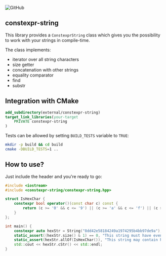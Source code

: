 ![GitHub](https://img.shields.io/github/license/proxict/constexpr-string)

constexpr-string
------------

This library provides a `ConstexprString` class which gives you the possibility to work with your strings in compile-time.

The class implements:
 - iterator over all string characters
 - size getter
 - concatenation with other strings
 - equality comparator
 - find
 - substr
 
Integration with CMake
----------------------------
```cmake
add_subdirectory(external/constexpr-string)
target_link_libraries(your-target
    PRIVATE constexpr-string
)
```

Tests can be allowed by setting `BUILD_TESTS` variable to `TRUE`:
```bash
mkdir -p build && cd build
cmake -DBUILD_TESTS=1 ..
```

How to use?
-----------
Just include the header and you're ready to go:
```c++
#include <iostream>
#include <constexpr-string/constexpr-string.hpp>

struct IsHexChar {
    constexpr bool operator()(const char c) const {
        return (c >= '0' && c <= '9') || (c >= 'a' && c <= 'f') || (c >= 'A' && c <= 'F');
    }
};

int main() {
    constexpr auto hexStr = String("8dd42e58184249a1974295b4bb97de9a");
    static_assert((hexStr.size() & 1) == 0, "This string must have even length");
    static_assert(hexStr.allOf(IsHexChar()), "This string may contain hex chars only");
    std::cout << hexStr.cStr() << std::endl;
}
```

